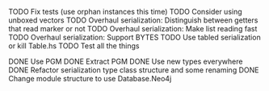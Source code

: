 TODO Fix tests (use orphan instances this time)
TODO Consider using unboxed vectors
TODO Overhaul serialization: Distinguish between getters that read marker or not
TODO Overhaul serialization: Make list reading fast
TODO Overhaul serialization: Support BYTES
TODO Use tabled serialization or kill Table.hs
TODO Test all the things

DONE Use PGM
DONE Extract PGM
DONE Use new types everywhere
DONE Refactor serialization type class structure and some renaming
DONE Change module structure to use Database.Neo4j
